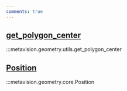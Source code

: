 ```yaml
---
comments: true
---
```


<div class="md-typeset">
    <h2><a href="#metavision.geometry.core.utils.get_polygon_center">get_polygon_center</a></h2>
</div>

:::metavision.geometry.utils.get_polygon_center

<div class="md-typeset">
    <h2><a href="#metavision.geometry.core.Position">Position</a></h2>
</div>

:::metavision.geometry.core.Position
